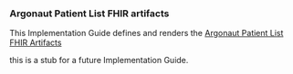 ### Argonaut Patient List FHIR artifacts

This Implementation Guide defines and renders the [Argonaut Patient List FHIR Artifacts](artifacts.html)

this is a stub for a future Implementation Guide.
